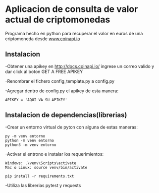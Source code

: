 # Aplicacion de consulta de valor actual de criptomonedas

Programa hecho en python para recuperar el valor en euros de una criptomoneda
desde www.coinapi.io

## Instalacion
-Obtener una apikey en http://docs.coinapi.io/ ingrese un correo valido y dar click al boton GET A FREE APIKEY

-Renombrar el fichero config_template.py a config.py

-Agregar dentro de config.py el apikey de esta manera: 

```
APIKEY = 'AQUI VA SU APIKEY'
```

## Instalacion de dependencias(librerias)
-Crear un entorno virtual de pyton con alguna de estas maneras:
```
py -m venv entorno
python -m venv entorno
python3 -m venv entorno
```

-Activar el entrono e instalar los requerimientos:
```
Windows: .\venv\Scripts\activate
Mac o Linux: source venv/bin/activate

pip install -r requirements.txt
```

-Utiliza las librerias pytest y requests